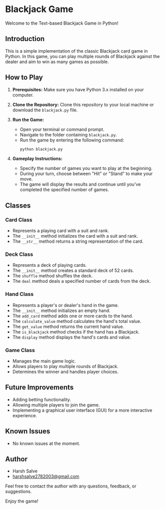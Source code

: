 # Blackjack Game

Welcome to the Text-based Blackjack Game in Python!


## Introduction

This is a simple implementation of the classic Blackjack card game in Python. In this game, you can play multiple rounds of Blackjack against the dealer and aim to win as many games as possible.

## How to Play

1. **Prerequisites:** Make sure you have Python 3.x installed on your computer.

2. **Clone the Repository:** Clone this repository to your local machine or download the `blackjack.py` file.

3. **Run the Game:**
   - Open your terminal or command prompt.
   - Navigate to the folder containing `blackjack.py`.
   - Run the game by entering the following command:
     ```bash
     python blackjack.py
     ```

4. **Gameplay Instructions:**
   - Specify the number of games you want to play at the beginning.
   - During your turn, choose between "Hit" or "Stand" to make your move.
   - The game will display the results and continue until you've completed the specified number of games.

## Classes

### Card Class

- Represents a playing card with a suit and rank.
- The `__init__` method initializes the card with a suit and rank.
- The `__str__` method returns a string representation of the card.

### Deck Class

- Represents a deck of playing cards.
- The `__init__` method creates a standard deck of 52 cards.
- The `shuffle` method shuffles the deck.
- The `deal` method deals a specified number of cards from the deck.

### Hand Class

- Represents a player's or dealer's hand in the game.
- The `__init__` method initializes an empty hand.
- The `add_card` method adds one or more cards to the hand.
- The `calculate_value` method calculates the hand's total value.
- The `get_value` method returns the current hand value.
- The `is_blackjack` method checks if the hand has a Blackjack.
- The `display` method displays the hand's cards and value.

### Game Class

- Manages the main game logic.
- Allows players to play multiple rounds of Blackjack.
- Determines the winner and handles player choices.

## Future Improvements

- Adding betting functionality.
- Allowing multiple players to join the game.
- Implementing a graphical user interface (GUI) for a more interactive experience.

## Known Issues

- No known issues at the moment.

## Author

- Harsh Salve
- harshsalve2782003@gmail.com

Feel free to contact the author with any questions, feedback, or suggestions.

Enjoy the game!
